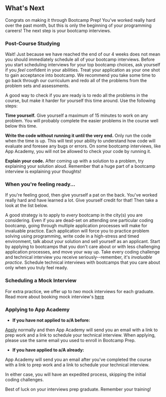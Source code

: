 ## What's Next

Congrats on making it through Bootcamp Prep! You've worked really hard over the
past month, but this is only the beginning of your programming careers! The next
step is your bootcamp interviews.

### Post-Course Studying

Wait! Just because we have reached the end of our 4 weeks does not mean you should
immediately schedule all of your bootcamp interviews. Before you start scheduling
interviews for your top bootcamp choices, ask yourself if you *feel* confident in
your abilities. Treat your application as your one shot to gain acceptance into
bootcamp. We recommend you take some time to go back through our curriculum and
redo all of the problems from the problem sets and assessments.

A good way to check if you are ready is to redo all the problems in the course,
but make it harder for yourself this time around. Use the following steps:

**Time yourself.** Give yourself a maximum of 15 minutes to work on any problem.
You will probably complete the easier problems in the course well below this time.

**Write the code without running it until the very end.** Only run the code when
the time is up. This will test your ability to understand how code will evaluate
and foresee any bugs or errors. On some bootcamp interviews, like App Academy,
you will not be allowed to check your code by running it.

**Explain your code.** After coming up with a solution to a problem, try explaining
your solution aloud. Remember that a huge part of a bootcamp interview is explaining
your thoughts!

### When you're feeling ready...

If you're feeling good, then give yourself a pat on the back. You've worked really hard and have learned a lot. Give yourself credit for that! Then take a look at the list below.

A good strategy is to apply to *every* bootcamp in the city(s) you are considering.
Even if you are dead-set on attending one particular coding bootcamp, going through multiple application processes will make for invaluable practice. Each application will force you to practice problem solving using programming, write code in a high-stress and timed environment, talk about your solution and sell yourself as an applicant. Start by applying to bootcamps that you don't care about or with less challenging application processes, and move your way up. Take every coding challenge and technical interview you receive seriously--remember, it's *invaluable practice*. Schedule technical interviews with bootcamps that you care about only when you truly feel ready.

### Scheduling a Mock Interview

For extra practice, we offer up to *two* mock interviews for each graduate. Read
more about booking mock interview's [here][mock-interviews]

### Applying to App Academy

- **If you have not applied to a/A before:**

[Apply][app_academy_app] normally and then App Academy will send you an email with a link to prep work and a link to schedule your technical interview. When applying, please use the same email you used to enroll in Bootcamp Prep.

- **If you have applied to a/A already:**

App Academy will send you an email after you've completed the course with a link to prep work and a link to schedule your technical interview.

In either case, you will have an expedited process, skipping the initial coding
challenges.

Best of luck on your interviews prep graduate. Remember your training!

[mock-interviews]: /other/mock_interviews.md
[app_academy_app]: https://www.appacademy.io/immersive/application/full-time
